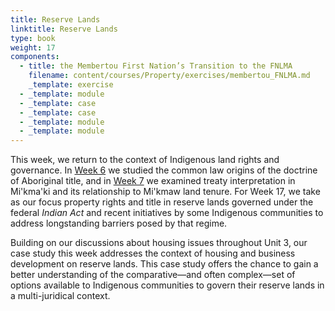 ```yaml
---
title: Reserve Lands
linktitle: Reserve Lands
type: book
weight: 17
components:
  - title: the Membertou First Nation’s Transition to the FNLMA
    filename: content/courses/Property/exercises/membertou_FNLMA.md
    _template: exercise
  - _template: module
  - _template: case
  - _template: case
  - _template: module
  - _template: module
---
```



This week, we return to the context of Indigenous land rights and governance. In [Week 6](../week6/) we studied the common law origins of the doctrine of Aboriginal title, and in [Week 7](../week7/) we examined treaty interpretation in Mi'kma'ki and its relationship to Mi'kmaw land tenure. For Week 17, we take as our focus property rights and title in reserve lands governed under the federal *Indian Act* and recent initiatives by some Indigenous communities to address longstanding barriers posed by that regime. 

Building on our discussions about housing issues throughout Unit 3, our case study this week addresses the context of housing and business development on reserve lands. This case study offers the chance to gain a better understanding of the comparative—and often complex—set of options available to Indigenous communities to govern their reserve lands in a multi-juridical context. 
